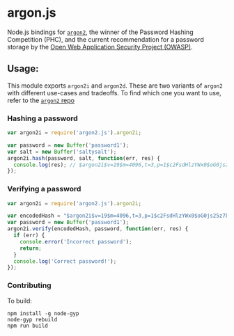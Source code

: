 # argon.js

Node.js bindings for [`argon2`][argon2], the winner of the Password
Hashing Competition (PHC), and the current recommendation for a
password storage by the [Open Web Application Security Project
(OWASP)][owasp].

## Usage:

This module exports `argon2i` and `argon2d`. These are two variants
of `argon2` with different use-cases and tradeoffs. To find which
one you want to use, refer to the [`argon2` repo][argon2]


### Hashing a password

```javascript
var argon2i = require('argon2.js').argon2i;

var password = new Buffer('password1');
var salt = new Buffer('saltysalt');
argon2i.hash(password, salt, function(err, res) {
  console.log(res); // $argon2i$v=19$m=4096,t=3,p=1$c2FsdHlzYWx0$oG0js25z7kM30xSg9+nAKtU0hrPa0UnvRnqQRZXHCV8
});
```

### Verifying a password


```javascript
var argon2i = require('argon2.js').argon2i;

var encodedHash = "$argon2i$v=19$m=4096,t=3,p=1$c2FsdHlzYWx0$oG0js25z7kM30xSg9+nAKtU0hrPa0UnvRnqQRZXHCV8";
var password = new Buffer('password1');
argon2i.verify(encodedHash, password, function(err, res) {
  if (err) {
    console.error('Incorrect password');
    return;
  }
  console.log('Correct password!');
});
```

### Contributing

To build:

    npm install -g node-gyp
    node-gyp rebuild
    npm run build

[argon2]: https://github.com/P-H-C/phc-winner-argon2
[owasp]: https://www.owasp.org/index.php/Password_Storage_Cheat_Sheet

